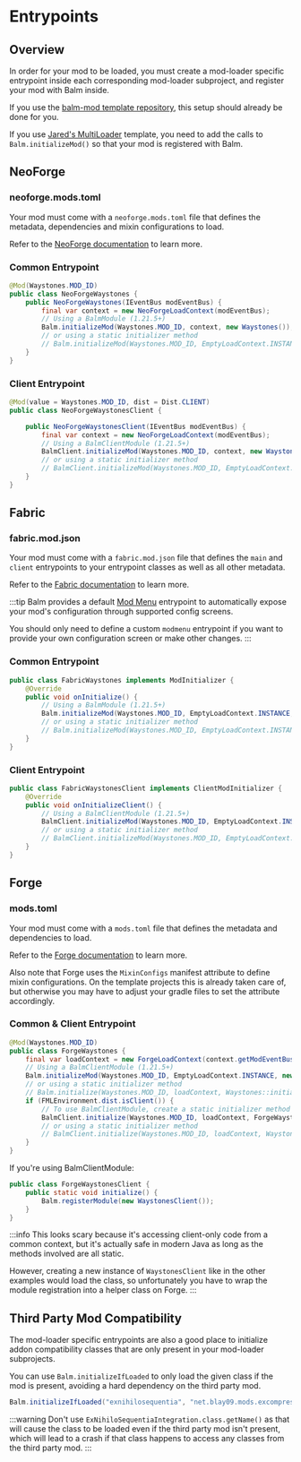 # Entrypoints

## Overview

In order for your mod to be loaded, you must create a mod-loader specific entrypoint inside each corresponding mod-loader subproject, and register your mod with Balm inside.

If you use the [balm-mod template repository](https://github.com/TwelveIterationMods/balm-mod), this setup should already be done for you.

If you use [Jared's MultiLoader](https://github.com/jaredlll08/MultiLoader-Template) template, you need to add the calls to `Balm.initializeMod()` so that your mod is registered with Balm.

## NeoForge

### neoforge.mods.toml

Your mod must come with a `neoforge.mods.toml` file that defines the metadata, dependencies and mixin configurations to load.

Refer to the [NeoForge documentation](https://docs.neoforged.net/docs/gettingstarted/modfiles#neoforgemodstoml) to learn more.

### Common Entrypoint

```java
@Mod(Waystones.MOD_ID)
public class NeoForgeWaystones {
    public NeoForgeWaystones(IEventBus modEventBus) {
        final var context = new NeoForgeLoadContext(modEventBus);
        // Using a BalmModule (1.21.5+)
        Balm.initializeMod(Waystones.MOD_ID, context, new Waystones());
        // or using a static initializer method
        // Balm.initializeMod(Waystones.MOD_ID, EmptyLoadContext.INSTANCE, Waystones::initialize);
    }
}
```

### Client Entrypoint

```java
@Mod(value = Waystones.MOD_ID, dist = Dist.CLIENT)
public class NeoForgeWaystonesClient {

    public NeoForgeWaystonesClient(IEventBus modEventBus) {
        final var context = new NeoForgeLoadContext(modEventBus);
        // Using a BalmClientModule (1.21.5+)
        BalmClient.initializeMod(Waystones.MOD_ID, context, new WaystonesClient());
        // or using a static initializer method
        // BalmClient.initializeMod(Waystones.MOD_ID, EmptyLoadContext.INSTANCE, WaystonesClient::initialize);
    }
}
```

## Fabric

### fabric.mod.json

Your mod must come with a `fabric.mod.json` file that defines the `main` and `client` entrypoints to your entrypoint classes as well as all other metadata.

Refer to the [Fabric documentation](https://docs.fabricmc.net/develop/getting-started/project-structure#fabric-mod-json) to learn more.

:::tip
Balm provides a default [Mod Menu](https://modrinth.com/mod/modmenu) entrypoint to automatically expose your mod's configuration through supported config screens.

You should only need to define a custom `modmenu` entrypoint if you want to provide your own configuration screen or make other changes.
:::

### Common Entrypoint

```java
public class FabricWaystones implements ModInitializer {
    @Override
    public void onInitialize() {
        // Using a BalmModule (1.21.5+)
        Balm.initializeMod(Waystones.MOD_ID, EmptyLoadContext.INSTANCE, new Waystones());
        // or using a static initializer method
        // Balm.initializeMod(Waystones.MOD_ID, EmptyLoadContext.INSTANCE, Waystones::initialize);
    }
}
```

### Client Entrypoint

```java
public class FabricWaystonesClient implements ClientModInitializer {
    @Override
    public void onInitializeClient() {
        // Using a BalmClientModule (1.21.5+)
        BalmClient.initializeMod(Waystones.MOD_ID, EmptyLoadContext.INSTANCE, new WaystonesClient());
        // or using a static initializer method
        // BalmClient.initializeMod(Waystones.MOD_ID, EmptyLoadContext.INSTANCE, WaystonesClient::initialize);
    }
}
```

## Forge

### mods.toml

Your mod must come with a `mods.toml` file that defines the metadata and dependencies to load.

Refer to the [Forge documentation](https://docs.minecraftforge.net/en/latest/gettingstarted/modfiles/#modstoml) to learn more.

Also note that Forge uses the `MixinConfigs` manifest attribute to define mixin configurations. On the template projects this is already taken care of, but otherwise you may have to adjust your gradle files to set the attribute accordingly.

### Common & Client Entrypoint

```java
@Mod(Waystones.MOD_ID)
public class ForgeWaystones {
    final var loadContext = new ForgeLoadContext(context.getModEventBus());
    // Using a BalmClientModule (1.21.5+)
    Balm.initializeMod(Waystones.MOD_ID, EmptyLoadContext.INSTANCE, new Waystones());
    // or using a static initializer method
    // Balm.initialize(Waystones.MOD_ID, loadContext, Waystones::initialize);
    if (FMLEnvironment.dist.isClient()) {
        // To use BalmClientModule, create a static initializer method on Forge where you register the module manually.
        BalmClient.initialize(Waystones.MOD_ID, loadContext, ForgeWaystonesClient::initialize);
        // or using a static initializer method
        // BalmClient.initialize(Waystones.MOD_ID, loadContext, WaystonesClient::initialize);
    }
}
```

If you're using BalmClientModule:
```java
public class ForgeWaystonesClient {
    public static void initialize() {
        Balm.registerModule(new WaystonesClient());
    }
}
```

:::info
This looks scary because it's accessing client-only code from a common context, but it's actually safe in modern Java as long as the methods involved are all static.

However, creating a new instance of `WaystonesClient` like in the other examples would load the class, so unfortunately you have to wrap the module registration into a helper class on Forge.
:::

## Third Party Mod Compatibility

The mod-loader specific entrypoints are also a good place to initialize addon compatibility classes that are only present in your mod-loader subprojects.

You can use `Balm.initializeIfLoaded` to only load the given class if the mod is present, avoiding a hard dependency on the third party mod. 

```java
Balm.initializeIfLoaded("exnihilosequentia", "net.blay09.mods.excompressum.compat.ExNihiloSequentiaIntegration");
```

:::warning
Don't use `ExNihiloSequentiaIntegration.class.getName()` as that will cause the class to be loaded even if the third party mod isn't present, which will lead to a crash if that class happens to access any classes from the third party mod.
:::